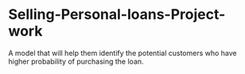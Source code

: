 # Selling-Personal-loans-Project-work
A model that will help them identify the potential customers who have higher probability of purchasing the loan.
